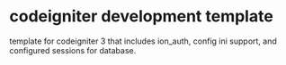 # codeigniter development template

template for codeigniter 3 that includes ion_auth, config ini support, and configured sessions for database.
